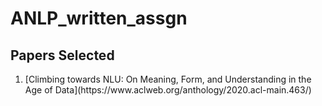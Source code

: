 # ANLP_written_assgn

## Papers Selected 
<ol>
<li> [Climbing towards NLU: On Meaning, Form, and Understanding in the Age of Data](https://www.aclweb.org/anthology/2020.acl-main.463/) </li>

</ol>
